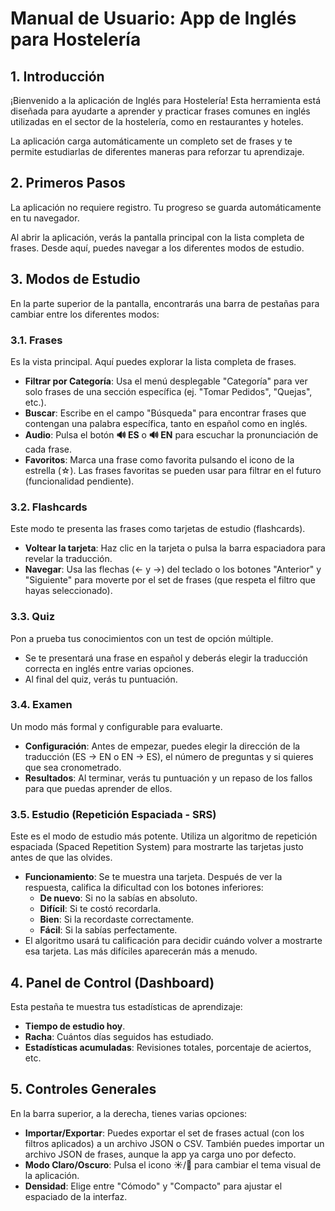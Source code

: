 # Manual de Usuario: App de Inglés para Hostelería

## 1. Introducción

¡Bienvenido a la aplicación de Inglés para Hostelería! Esta herramienta está diseñada para ayudarte a aprender y practicar frases comunes en inglés utilizadas en el sector de la hostelería, como en restaurantes y hoteles.

La aplicación carga automáticamente un completo set de frases y te permite estudiarlas de diferentes maneras para reforzar tu aprendizaje.

## 2. Primeros Pasos

La aplicación no requiere registro. Tu progreso se guarda automáticamente en tu navegador.

Al abrir la aplicación, verás la pantalla principal con la lista completa de frases. Desde aquí, puedes navegar a los diferentes modos de estudio.

## 3. Modos de Estudio

En la parte superior de la pantalla, encontrarás una barra de pestañas para cambiar entre los diferentes modos:

### 3.1. Frases

Es la vista principal. Aquí puedes explorar la lista completa de frases. 

- **Filtrar por Categoría**: Usa el menú desplegable "Categoría" para ver solo frases de una sección específica (ej. "Tomar Pedidos", "Quejas", etc.).
- **Buscar**: Escribe en el campo "Búsqueda" para encontrar frases que contengan una palabra específica, tanto en español como en inglés.
- **Audio**: Pulsa el botón **🔊 ES** o **🔊 EN** para escuchar la pronunciación de cada frase.
- **Favoritos**: Marca una frase como favorita pulsando el icono de la estrella (☆). Las frases favoritas se pueden usar para filtrar en el futuro (funcionalidad pendiente).

### 3.2. Flashcards

Este modo te presenta las frases como tarjetas de estudio (flashcards).

- **Voltear la tarjeta**: Haz clic en la tarjeta o pulsa la barra espaciadora para revelar la traducción.
- **Navegar**: Usa las flechas (← y →) del teclado o los botones "Anterior" y "Siguiente" para moverte por el set de frases (que respeta el filtro que hayas seleccionado).

### 3.3. Quiz

Pon a prueba tus conocimientos con un test de opción múltiple. 

- Se te presentará una frase en español y deberás elegir la traducción correcta en inglés entre varias opciones.
- Al final del quiz, verás tu puntuación.

### 3.4. Examen

Un modo más formal y configurable para evaluarte.

- **Configuración**: Antes de empezar, puedes elegir la dirección de la traducción (ES → EN o EN → ES), el número de preguntas y si quieres que sea cronometrado.
- **Resultados**: Al terminar, verás tu puntuación y un repaso de los fallos para que puedas aprender de ellos.

### 3.5. Estudio (Repetición Espaciada - SRS)

Este es el modo de estudio más potente. Utiliza un algoritmo de repetición espaciada (Spaced Repetition System) para mostrarte las tarjetas justo antes de que las olvides.

- **Funcionamiento**: Se te muestra una tarjeta. Después de ver la respuesta, califica la dificultad con los botones inferiores:
    - **De nuevo**: Si no la sabías en absoluto.
    - **Difícil**: Si te costó recordarla.
    - **Bien**: Si la recordaste correctamente.
    - **Fácil**: Si la sabías perfectamente.
- El algoritmo usará tu calificación para decidir cuándo volver a mostrarte esa tarjeta. Las más difíciles aparecerán más a menudo.

## 4. Panel de Control (Dashboard)

Esta pestaña te muestra tus estadísticas de aprendizaje:

- **Tiempo de estudio hoy**.
- **Racha**: Cuántos días seguidos has estudiado.
- **Estadísticas acumuladas**: Revisiones totales, porcentaje de aciertos, etc.

## 5. Controles Generales

En la barra superior, a la derecha, tienes varias opciones:

- **Importar/Exportar**: Puedes exportar el set de frases actual (con los filtros aplicados) a un archivo JSON o CSV. También puedes importar un archivo JSON de frases, aunque la app ya carga uno por defecto.
- **Modo Claro/Oscuro**: Pulsa el icono ☀️/🌙 para cambiar el tema visual de la aplicación.
- **Densidad**: Elige entre "Cómodo" y "Compacto" para ajustar el espaciado de la interfaz.
